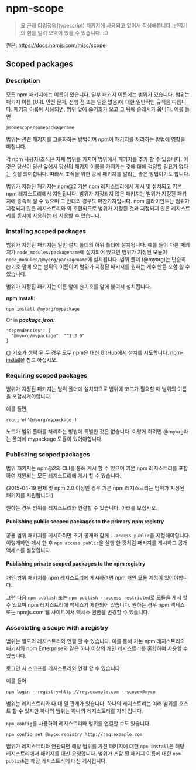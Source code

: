 # npm-scope

> 요 근래 타입정의(typescript) 패키지에 사용되고 있어서 작성해봅니다.
> 번역기의 힘을 빌려 오역이 있을 수 있습니다. :D

원문: https://docs.npmjs.com/misc/scope

## Scoped packages

### Description

모든 npm 패키지에는 이름이 있습니다. 일부 패키지 이름에는 범위가 있습니다. 범위는 패키지 이름 (URL 안전 문자, 선행 점 또는 밑줄 없음)에 대한 일반적인 규칙을 따릅니다. 패키지 이름에 사용되면, 범위 앞에 @기호가 오고 그 뒤에 슬래시가 옵니다. 예를 들면

```
@somescope/somepackagename
```

범위는 관련 패키지를 그룹화하는 방법이며 npm이 패키지를 처리하는 방법에 영향을 미칩니다.

각 npm 사용자/조직은 자체 범위를 가지며 범위에서 패키지를 추가 할 수 있습니다. 이것은 당신이 당신 앞에서 당신의 패키지 이름을 가져가는 것에 대해 걱정할 필요가 없다는 것을 의미합니다. 따라서 조직을 위한 공식 패키지를 알리는 좋은 방법이기도 합니다.

범위가 지정된 패키지는 npm@2 기본 npm 레지스트리에서 게시 및 설치되고 기본 npm 레지스트리에서 지원됩니다. 범위가 지정되지 않은 패키지는 범위가 지정된 패키지에 종속적 일 수 있으며 그 반대의 경우도 마찬가지입니다. npm 클라이언트는 범위가 지정되지 않은 레지스트리와 역 호환되므로 범위가 지정된 것과 지정되지 않은 레지스트리를 동시에 사용하는 데 사용할 수 있습니다.

### Installing scoped packages

범위가 지정된 패키지는 일반 설치 폴더의 하위 폴더에 설치됩니다. 예를 들어 다른 패키지가 `node_modules/packagename`에 설치되어 있으면 범위가 지정된 모듈이 `node_modules/@myorg/packagename`에 설치됩니다. 범위 폴더 (@myorg)는 단순히 @기호 앞에 오는 범위의 이름이며 범위가 지정된 패키지를 원하는 개수 만큼 포함 할 수 있습니다.

범위가 지정된 패키지는 이름 앞에 @기호를 앞에 붙여서 설치됩니다.

**npm install:**

```
npm install @myorg/mypackage
```

Or in ***package.json:***

```
"dependencies": {
  "@myorg/mypackage": "^1.3.0"
}
```

@ 기호가 생략 된 두 경우 모두 npm은 대신 GitHub에서 설치를 시도합니다. [npm-install](https://docs.npmjs.com/cli/install)을 참고 하십시오.

### Requiring scoped packages

범위가 지정된 패키지는 범위 폴더에 설치되므로 범위에 코드가 필요할 때 범위의 이름을 포함시켜야합니다.

예를 들면

```
require('@myorg/mypackage')
```

노드가 범위 폴더를 처리하는 방법에 특별한 것은 없습니다. 이렇게 하려면 @myorg라는 폴더에 mypackage 모듈이 있어야합니다.

### Publishing scoped packages

범위 패키지는 npm@2의 CLI를 통해 게시 할 수 있으며 기본 npm 레지스트리를 포함하여 지원되는 모든 레지스트리에 게시 할 수 있습니다.

(2015-04-19 현재 및 npm 2.0 이상인 경우 기본 npm 레지스트리는 범위가 지정된 패키지를 지원합니다.)

원하는 경우 범위를 레지스트리와 연결할 수 있습니다. 아래를 보십시오.

#### Publishing public scoped packages to the primary npm registry

공용 범위 패키지를 게시하려면 초기 공개와 함께 `--access public`을 지정해야합니다. 이렇게하면 게시 한 후 `npm access public`을 실행 한 것처럼 패키지를 게시하고 공개 액세스를 설정합니다.

#### Publishing private scoped packages to the npm registry

개인 범위 패키지를 npm 레지스트리에 게시하려면 npm [개인 모듈](https://www.npmjs.com/private-modules) 계정이 있어야합니다.

그런 다음 `npm publish` 또는 `npm publish --access restricted`로 모듈을 게시 할 수 있으며 npm 레지스트리에 액세스가 제한되어 있습니다. 원하는 경우 npm 액세스 또는 npmjs.com 웹 사이트에서 액세스 권한을 변경할 수 있습니다.

### Associating a scope with a registry

범위는 별도의 레지스트리와 연결 할 수 있습니다. 이를 통해 기본 npm 레지스트리의 패키지와 npm Enterprise와 같은 하나 이상의 개인 레지스트리를 혼합하여 사용할 수 있습니다.

로그인 시 스코프를 레지스트리와 연결 할 수 있습니다.

예를 들어

```
npm login --registry=http://reg.example.com --scope=@myco
```

범위는 레지스트리와 다 대 일 관계가 있습니다. 하나의 레지스트리는 여러 범위를 호스트 할 수 있지만 하나의 범위는 하나의 레지스트리를 가리 킵니다.

`npm config`를 사용하여 레지스트리와 범위를 연결할 수도 있습니다.

```
npm config set @myco:registry http://reg.example.com
```

범위가 레지스트리와 연관되면 해당 범위를 가진 패키지에 대한 `npm install`은 해당 레지스트리에서 패키지를 대신 요청합니다. 범위가 포함 된 패키지 이름에 대한 `npm publish`는 해당 레지스트리에 대신 게시됩니다.